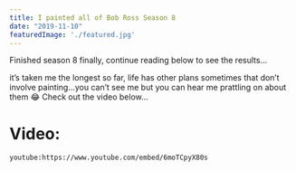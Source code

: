 ```yaml
---
title: I painted all of Bob Ross Season 8
date: "2019-11-10"
featuredImage: './featured.jpg'
---
```


Finished season 8 finally, continue reading below to see the results...

<!-- end -->

it’s taken me the longest so far, life has other plans sometimes that don’t involve painting...you can’t see me but you can hear me prattling on about them 😂 Check out the video below...

# Video:

`youtube:https://www.youtube.com/embed/6moTCpyX80s`